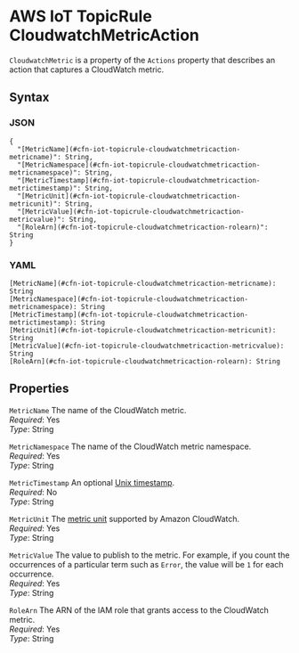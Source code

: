 # AWS IoT TopicRule CloudwatchMetricAction<a name="aws-properties-iot-topicrule-cloudwatchmetricaction"></a>

`CloudwatchMetric` is a property of the `Actions` property that describes an action that captures a CloudWatch metric\.

## Syntax<a name="w4ab1c21c10d150c39c28b5"></a>

### JSON<a name="aws-properties-iot-topicrule-cloudwatchmetricaction-syntax.json"></a>

```
{
  "[MetricName](#cfn-iot-topicrule-cloudwatchmetricaction-metricname)": String,
  "[MetricNamespace](#cfn-iot-topicrule-cloudwatchmetricaction-metricnamespace)": String,
  "[MetricTimestamp](#cfn-iot-topicrule-cloudwatchmetricaction-metrictimestamp)": String,
  "[MetricUnit](#cfn-iot-topicrule-cloudwatchmetricaction-metricunit)": String,
  "[MetricValue](#cfn-iot-topicrule-cloudwatchmetricaction-metricvalue)": String,
  "[RoleArn](#cfn-iot-topicrule-cloudwatchmetricaction-rolearn)": String
}
```

### YAML<a name="aws-properties-iot-topicrule-cloudwatchmetricaction-syntax.yaml"></a>

```
[MetricName](#cfn-iot-topicrule-cloudwatchmetricaction-metricname): String
[MetricNamespace](#cfn-iot-topicrule-cloudwatchmetricaction-metricnamespace): String
[MetricTimestamp](#cfn-iot-topicrule-cloudwatchmetricaction-metrictimestamp): String
[MetricUnit](#cfn-iot-topicrule-cloudwatchmetricaction-metricunit): String
[MetricValue](#cfn-iot-topicrule-cloudwatchmetricaction-metricvalue): String
[RoleArn](#cfn-iot-topicrule-cloudwatchmetricaction-rolearn): String
```

## Properties<a name="w4ab1c21c10d150c39c28b7"></a>

`MetricName`  <a name="cfn-iot-topicrule-cloudwatchmetricaction-metricname"></a>
The name of the CloudWatch metric\.  
*Required*: Yes  
*Type*: String

`MetricNamespace`  <a name="cfn-iot-topicrule-cloudwatchmetricaction-metricnamespace"></a>
The name of the CloudWatch metric namespace\.  
*Required*: Yes  
*Type*: String

`MetricTimestamp`  <a name="cfn-iot-topicrule-cloudwatchmetricaction-metrictimestamp"></a>
An optional [Unix timestamp](https://docs.aws.amazon.com/AmazonCloudWatch/latest/DeveloperGuide/cloudwatch_concepts.html#about_timestamp)\.  
*Required*: No  
*Type*: String

`MetricUnit`  <a name="cfn-iot-topicrule-cloudwatchmetricaction-metricunit"></a>
The [metric unit](https://docs.aws.amazon.com/AmazonCloudWatch/latest/DeveloperGuide/cloudwatch_concepts.html#Unit) supported by Amazon CloudWatch\.  
*Required*: Yes  
*Type*: String

`MetricValue`  <a name="cfn-iot-topicrule-cloudwatchmetricaction-metricvalue"></a>
The value to publish to the metric\. For example, if you count the occurrences of a particular term such as `Error`, the value will be `1` for each occurrence\.  
*Required*: Yes  
*Type*: String

`RoleArn`  <a name="cfn-iot-topicrule-cloudwatchmetricaction-rolearn"></a>
The ARN of the IAM role that grants access to the CloudWatch metric\.  
*Required*: Yes  
*Type*: String